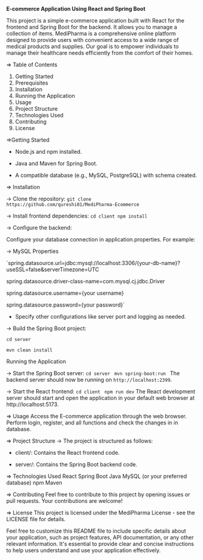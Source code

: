 **E-commerce Application Using React and Spring Boot**

This project is a simple e-commerce application built with React for the frontend and Spring Boot for the backend. It allows you to manage a collection of items.
MediPharma is a comprehensive online platform designed to provide users with convenient access to a wide range of medical products and supplies. Our goal is to empower individuals to manage their healthcare needs efficiently from the comfort of their homes.

=> Table of Contents
1. Getting Started
2. Prerequisites
3. Installation
4. Running the Application
5. Usage
6. Project Structure
7. Technologies Used
8. Contributing
9. License

=>Getting Started
- Node.js and npm installed.
* Java and Maven for Spring Boot.
+ A compatible database (e.g., MySQL, PostgreSQL) with schema created.

=> Installation

-> Clone the repository:
`git clone https://github.com/qureshi01/MediPharma-Ecommerce`

-> Install frontend dependencies:
`cd client
npm install`

-> Configure the backend:

Configure your database connection in application.properties. For example:

-> MySQL Properties

`spring.datasource.url=jdbc:mysql://localhost:3306/{your-db-name}?useSSL=false&serverTimezone=UTC

spring.datasource.driver-class-name=com.mysql.cj.jdbc.Driver

spring.datasource.username={your username}

spring.datasource.password={your password}`

- Specify other configurations like server port and logging as needed.

-> Build the Spring Boot project:

`cd server` 

`mvn clean install` 

Running the Application

-> Start the Spring Boot server:
`cd server
`
`mvn spring-boot:run
`
The backend server should now be running on `http://localhost:2399`.

-> Start the React frontend:
`cd client `
`npm run dev`
The React development server should start and open the application in your default web browser at http://localhost:5173.

=> Usage
Access the E-commerce application through the web browser. Perform login, register, and all functions and check the changes in in database.

=> Project Structure
-> The project is structured as follows:
- client/: Contains the React frontend code. 
* server/: Contains the Spring Boot backend code.

=> Technologies Used
React
Spring Boot
Java
MySQL (or your preferred database)
npm
Maven

=> Contributing
Feel free to contribute to this project by opening issues or pull requests. Your contributions are welcome!

=> License
This project is licensed under the MediPharma License - see the LICENSE file for details.

Feel free to customize this README file to include specific details about your application, such as project features, API documentation, or any other relevant information. It's essential to provide clear and concise instructions to help users understand and use your application effectively.
